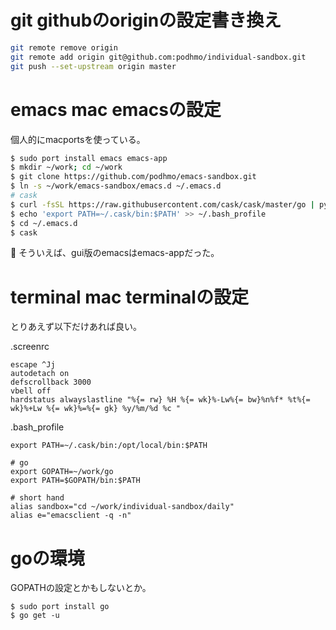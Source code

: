 # git githubのoriginの設定書き換え

```bash
git remote remove origin
git remote add origin git@github.com:podhmo/individual-sandbox.git
git push --set-upstream origin master
```

# emacs mac emacsの設定

個人的にmacportsを使っている。

```bash
$ sudo port install emacs emacs-app
$ mkdir ~/work; cd ~/work
$ git clone https://github.com/podhmo/emacs-sandbox.git
$ ln -s ~/work/emacs-sandbox/emacs.d ~/.emacs.d
# cask
$ curl -fsSL https://raw.githubusercontent.com/cask/cask/master/go | python
$ echo 'export PATH=~/.cask/bin:$PATH' >> ~/.bash_profile
$ cd ~/.emacs.d
$ cask
```

:notebook: そういえば、gui版のemacsはemacs-appだった。

# terminal mac terminalの設定

とりあえず以下だけあれば良い。

.screenrc

```
escape ^Jj
autodetach on
defscrollback 3000
vbell off
hardstatus alwayslastline "%{= rw} %H %{= wk}%-Lw%{= bw}%n%f* %t%{= wk}%+Lw %{= wk}%=%{= gk} %y/%m/%d %c "
```

.bash_profile

```
export PATH=~/.cask/bin:/opt/local/bin:$PATH

# go
export GOPATH=~/work/go
export PATH=$GOPATH/bin:$PATH

# short hand
alias sandbox="cd ~/work/individual-sandbox/daily"
alias e="emacsclient -q -n"
```

# goの環境

GOPATHの設定とかもしないとか。

```
$ sudo port install go
$ go get -u 
```
